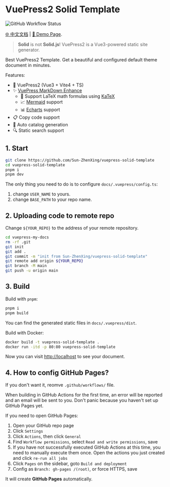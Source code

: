 # VuePress2 Solid Template

![GitHub Workflow Status](https://img.shields.io/github/actions/workflow/status/Sun-ZhenXing/vuepress-solid-template/deploy-docs.yml?branch=main)

[🌐 中文文档](./README.zh.md) | [🚀 Demo Page](https://blog.alexsun.top/vuepress-solid-template/).

> **Solid** is not **Solid.js**! VuePress2 is a Vue3-powered static site generator.

Best VuePress2 Template. Get a beautiful and configured default theme document in minutes.

Features:

- 🎉 VuePress2 (Vue3 + Vite4 + TS)
- ✨ [VuePress MarkDown Enhance](https://vuepress-theme-hope.github.io/v2/md-enhance/)
    - 📖 Support LaTeX math formulas using [KaTeX](https://katex.org/)
    - 📈 [Mermaid](https://mermaid-js.github.io/mermaid/#/) support
    - 📊 [Echarts](https://echarts.apache.org/) support
- 📋 Copy code support
- 📜 Auto catalog generation
- 🔍 Static search support

## 1. Start

```bash
git clone https://github.com/Sun-ZhenXing/vuepress-solid-template
cd vuepress-solid-template
pnpm i
pnpm dev
```

The only thing you need to do is to configure `docs/.vuepress/config.ts`:

1. change `USER_NAME` to yours.
2. change `BASE_PATH` to your repo name.

## 2. Uploading code to remote repo

Change `${YOUR_REPO}` to the address of your remote repository.

```bash
cd vuepress-my-docs
rm -rf .git
git init
git add .
git commit -m "init from Sun-ZhenXing/vuepress-solid-template"
git remote add origin ${YOUR_REPO}
git branch -M main
git push -u origin main
```

## 3. Build

Build with `pnpm`:

```bash
pnpm i
pnpm build
```

You can find the generated static files in `docs/.vuepress/dist`.

Build with Docker:

```bash
docker build -t vuepress-solid-template .
docker run -itd -p 80:80 vuepress-solid-template
```

Now you can visit <http://localhost> to see your document.

## 4. How to config GitHub Pages?

If you don't want it, reomve `.github/workflows/` file.

When building in GitHub Actions for the first time, an error will be reported and an email will be sent to you. Don't panic because you haven't set up GitHub Pages yet.

If you need to open GitHub Pages:

1. Open your GitHub repo page
2. Click `Settings`
3. Click `Actions`, then click `General`
4. Find `Workflow permissions`, select `Read and write permissions`, save
5. If you have not successfully executed GitHub Actions at this time, you need to manually execute them once. Open the actions you just created and click `re-run all jobs`
6. Click `Pages` on the sidebar, goto `Build and deployment`
7. Config as `Branch: gh-pages /(root)`, or force HTTPS, save

It will create **GitHub Pages** automatically.

